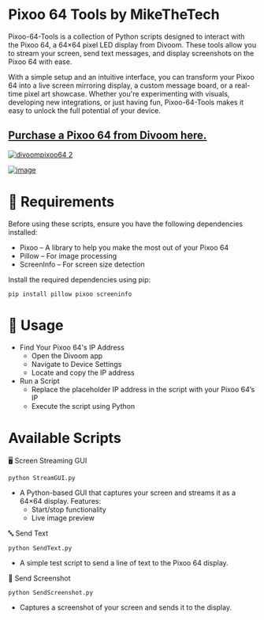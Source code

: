 # Pixoo 64 Tools by MikeTheTech

Pixoo-64-Tools is a collection of Python scripts designed to interact with the Pixoo 64, a 64×64 pixel LED display from Divoom. These tools allow you to stream your screen, send text messages, and display screenshots on the Pixoo 64 with ease.

With a simple setup and an intuitive interface, you can transform your Pixoo 64 into a live screen mirroring display, a custom message board, or a real-time pixel art showcase. Whether you're experimenting with visuals, developing new integrations, or just having fun, Pixoo-64-Tools makes it easy to unlock the full potential of your device.

## [Purchase a Pixoo 64 from Divoom here.](https://collabs.shop/1eue7d)
[![divoompixoo64 2](https://github.com/user-attachments/assets/d54e03ac-10aa-4415-b33d-0af6850f4866)
](https://collabs.shop/1eue7d)

[![image](https://github.com/user-attachments/assets/9d642211-f854-4fee-93e8-3bcc83fe8803)
](https://collabs.shop/1eue7d)
# **📌 Requirements**

Before using these scripts, ensure you have the following dependencies installed:

- Pixoo – A library to help you make the most out of your Pixoo 64
- Pillow – For image processing
- ScreenInfo – For screen size detection

Install the required dependencies using pip:

`pip install pillow pixoo screeninfo`

# 🚀 **Usage**

- Find Your Pixoo 64's IP Address
  - Open the Divoom app
  - Navigate to Device Settings
  - Locate and copy the IP address
- Run a Script
  - Replace the placeholder IP address in the script with your Pixoo 64’s IP
  - Execute the script using Python

# Available Scripts

🖥️ Screen Streaming GUI

`python StreamGUI.py`
- A Python-based GUI that captures your screen and streams it as a 64×64 display. Features:
  - Start/stop functionality
  - Live image preview

🔤 Send Text

`python SendText.py`
- A simple test script to send a line of text to the Pixoo 64 display.

📸 Send Screenshot

`python SendScreenshot.py`
- Captures a screenshot of your screen and sends it to the display.
